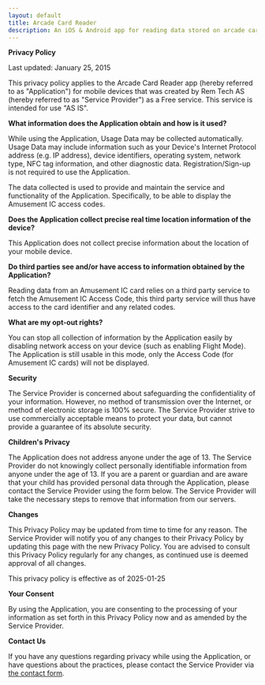 ```yaml
---
layout: default
title: Arcade Card Reader
description: An iOS & Android app for reading data stored on arcade cards
---
```


**Privacy Policy**

Last updated: January 25, 2015

This privacy policy applies to the Arcade Card Reader app (hereby referred to as "Application") for mobile devices that was created by Rem Tech AS (hereby referred to as "Service Provider") as a Free service. This service is intended for use "AS IS".

**What information does the Application obtain and how is it used?**

While using the Application, Usage Data may be collected automatically. Usage Data may include information such as your Device's Internet Protocol address (e.g. IP address), device identifiers, operating system, network type, NFC tag information, and other diagnostic data. Registration/Sign-up is not required to use the Application.

The data collected is used to provide and maintain the service and functionality of the Application. Specifically, to be able to display the Amusement IC access codes.

**Does the Application collect precise real time location information of the device?**

This Application does not collect precise information about the location of your mobile device.

**Do third parties see and/or have access to information obtained by the Application?**

Reading data from an Amusement IC card relies on a third party service to fetch the Amusement IC Access Code, this third party service will thus have access to the card identifier and any related codes.

**What are my opt-out rights?**

You can stop all collection of information by the Application easily by disabling network access on your device (such as enabling Flight Mode). The Application is still usable in this mode, only the Access Code (for Amusement IC cards) will not be displayed.

**Security**

The Service Provider is concerned about safeguarding the confidentiality of your information. However, no method of transmission over the Internet, or method of electronic storage is 100% secure. The Service Provider strive to use commercially acceptable means to protect your data, but cannot provide a guarantee of its absolute security.

**Children's Privacy**

The Application does not address anyone under the age of 13. The Service Provider do not knowingly collect personally identifiable information from anyone under the age of 13. If you are a parent or guardian and are aware that your child has provided personal data through the Application, please contact the Service Provider using the form below. The Service Provider will take the necessary steps to remove that information from our servers.

**Changes**

This Privacy Policy may be updated from time to time for any reason. The Service Provider will notify you of any changes to their Privacy Policy by updating this page with the new Privacy Policy. You are advised to consult this Privacy Policy regularly for any changes, as continued use is deemed approval of all changes.

This privacy policy is effective as of 2025-01-25

**Your Consent**

By using the Application, you are consenting to the processing of your information as set forth in this Privacy Policy now and as amended by the Service Provider.

**Contact Us**

If you have any questions regarding privacy while using the Application, or have questions about the practices, please contact the Service Provider via [the contact form](./contact.html).
